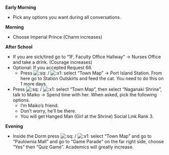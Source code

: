 **Early Morning**

- Pick any options you want during all conversations.

**Morning**

- Choose Imperial Prince (Charm increases)

**After School**

- If you are sick/tired go to “1F, Faculty Office Hallway” -> Nurses Office and take a drink. (Courage increases)
- Optional: If you accepted Request 66.
  - Press ![:sq:](https://www.powerpyx.com/wp-includes/images/smilies/square.png) / ![:x1:](https://www.powerpyx.com/wp-includes/images/smilies/x1.png) select “Town Map” -> Port Island Station. From here go to Station Outskirts and feed the cat. You need to do this on 1 more days.
- Press ![:sq:](https://www.powerpyx.com/wp-includes/images/smilies/square.png) / ![:x1:](https://www.powerpyx.com/wp-includes/images/smilies/x1.png) select “Town Map”, then select “Naganaki Shrine”, talk to Maiko -> Spend time with her. When asked, pick the following options.
  - I’m Maiko’s friend.
  - Don’t worry, he’ll be there.
  - You will get Hanged Man (Girl at the Shrine) Social Link Rank 3.

**Evening**

- Inside the Dorm press ![:sq:](https://www.powerpyx.com/wp-includes/images/smilies/square.png) / ![:x1:](https://www.powerpyx.com/wp-includes/images/smilies/x1.png) select “Town Map” and go to “Paulownia Mall” and go to “Game Parade” on the far right side, choose “Yes” then “Quiz Game”. Academics will greatly increase.
